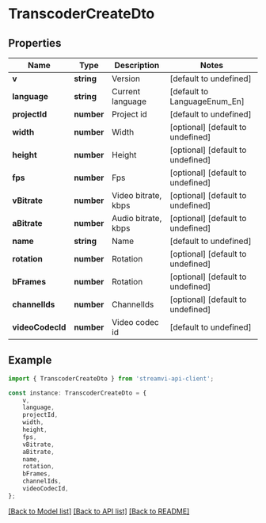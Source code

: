 # TranscoderCreateDto


## Properties

Name | Type | Description | Notes
------------ | ------------- | ------------- | -------------
**v** | **string** | Version | [default to undefined]
**language** | **string** | Current language | [default to LanguageEnum_En]
**projectId** | **number** | Project id | [default to undefined]
**width** | **number** | Width | [optional] [default to undefined]
**height** | **number** | Height | [optional] [default to undefined]
**fps** | **number** | Fps | [optional] [default to undefined]
**vBitrate** | **number** | Video bitrate, kbps | [optional] [default to undefined]
**aBitrate** | **number** | Audio bitrate, kbps | [optional] [default to undefined]
**name** | **string** | Name | [default to undefined]
**rotation** | **number** | Rotation | [optional] [default to undefined]
**bFrames** | **number** | Rotation | [optional] [default to undefined]
**channelIds** | **number** | ChannelIds | [optional] [default to undefined]
**videoCodecId** | **number** | Video codec id | [default to undefined]

## Example

```typescript
import { TranscoderCreateDto } from 'streamvi-api-client';

const instance: TranscoderCreateDto = {
    v,
    language,
    projectId,
    width,
    height,
    fps,
    vBitrate,
    aBitrate,
    name,
    rotation,
    bFrames,
    channelIds,
    videoCodecId,
};
```

[[Back to Model list]](../README.md#documentation-for-models) [[Back to API list]](../README.md#documentation-for-api-endpoints) [[Back to README]](../README.md)
